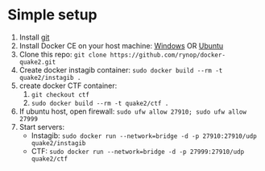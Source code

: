 # Simple setup

1.  Install [git](https://git-scm.com/book/en/v2/Getting-Started-Installing-Git)
1.  Install Docker CE on your host machine: [Windows](https://docs.docker.com/docker-for-windows/install/) OR [Ubuntu](https://docs.docker.com/install/linux/docker-ce/ubuntu/)
1.  Clone this repo: `git clone https://github.com/rynop/docker-quake2.git`
1.  Create docker instagib container: `sudo docker build --rm -t quake2/instagib .`
1.  create docker CTF container: 
    1.  `git checkout ctf`
    1.  `sudo docker build --rm -t quake2/ctf .`
1.  If ubuntu host, open firewall: `sudo ufw allow 27910; sudo ufw allow 27999`
1.  Start servers: 
    *  Instagib: `sudo docker run --network=bridge -d -p 27910:27910/udp quake2/instagib`
    *  CTF: `sudo docker run --network=bridge -d -p 27999:27910/udp quake2/ctf`